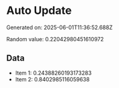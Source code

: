 # Auto Update

Generated on: 2025-06-01T11:36:52.688Z

Random value: 0.22042980451610972

## Data

- Item 1: 0.24388260193173283
- Item 2: 0.8402985116059638